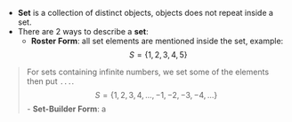 - **Set** is a collection of distinct objects, objects does not repeat inside a set.
- There are 2 ways to describe a **set**:
	- **Roster Form**: all set elements are mentioned inside the set, example:
	$$S = \{1, 2, 3, 4, 5\}$$
> For sets containing infinite numbers, we set some of the elements then put `...`.
	$$ S = \{1, 2, 3, 4, ..., -1, -2, -3, -4, ...\}$$
	- **Set-Builder Form**: a